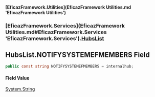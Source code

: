 #### [EficazFramework.Utilities](EficazFramework Utilities.md 'EficazFramework Utilities')
### [EficazFramework.Services](EficazFramework Utilities.md#EficazFramework.Services 'EficazFramework.Services').[HubsList](EficazFramework.Services/HubsList.md 'EficazFramework.Services.HubsList')

## HubsList.NOTIFYSYSTEMEFMEMBERS Field

```csharp
public const string NOTIFYSYSTEMEFMEMBERS = internalhub;
```

#### Field Value
[System.String](https://docs.microsoft.com/en-us/dotnet/api/System.String 'System.String')